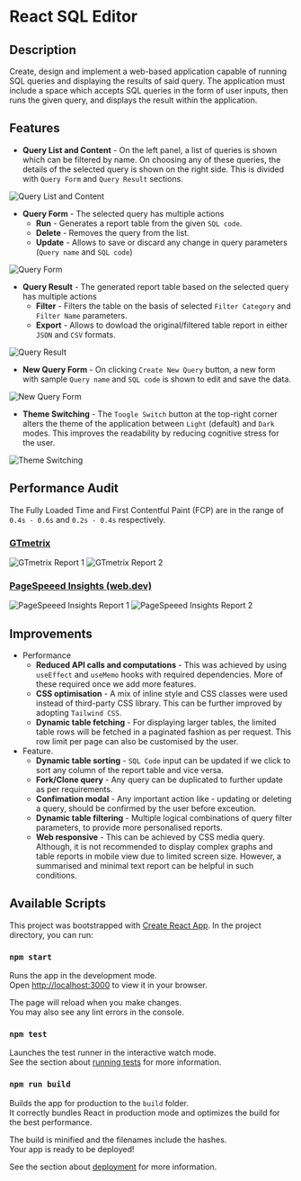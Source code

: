 # React SQL Editor

## Description

Create, design and implement a web-based application capable of running SQL queries and displaying the results of said query. The application must include a space which accepts SQL queries in the form of user inputs, then runs the given query, and displays the result within the application.

## Features

- **Query List and Content** - On the left panel, a list of queries is shown which can be filtered by name. On choosing any of these queries, the details of the selected query is shown on the right side. This is divided with `Query Form` and `Query Result` sections.

![Query List and Content](docs/sql-editor-1.png)

- **Query Form** - The selected query has multiple actions
  - **Run** - Generates a report table from the given  `SQL code`.
  - **Delete** - Removes the query from the list.
  - **Update** - Allows to save or discard any change in query parameters (`Query name` and  `SQL code`)

![Query Form](docs/sql-editor-2.png)

- **Query Result** - The generated report table based on the selected query has multiple actions
  - **Filter** - Filters the table on the basis of selected `Filter Category` and `Filter Name` parameters.
  - **Export** - Allows to dowload the original/filtered table report in either `JSON` and `CSV` formats.

![Query Result](docs/sql-editor-3.png)

- **New Query Form** - On clicking `Create New Query` button, a new form with sample `Query name` and `SQL code` is shown to edit and save the data.

![New Query Form](docs/sql-editor-4.png)

- **Theme Switching** - The `Toogle Switch` button at the top-right corner alters the theme of the application between `Light` (default) and `Dark` modes. This improves the readability by reducing cognitive stress for the user.

![Theme Switching](docs/sql-editor-5.png)

## Performance Audit

The Fully Loaded Time and First Contentful Paint (FCP) are in the range of `0.4s - 0.6s` and `0.2s - 0.4s` respectively.

### **[GTmetrix](https://gtmetrix.com/)**

![GTmetrix Report 1](docs/sql-report-1a.png) ![GTmetrix Report 2](docs/sql-report-1b.png)

### **[PageSpeeed Insights (web.dev)](https://pagespeed.web.dev/)**

![PageSpeeed Insights Report 1](docs/sql-report-2a.png) ![PageSpeeed Insights Report 2](docs/sql-report-2b.png)

## Improvements

- Performance
  - **Reduced API calls and computations** - This was achieved by using `useEffect` and `useMemo` hooks with required dependencies. More of these required once we add more features.
  - **CSS optimisation** - A mix of inline style and CSS classes were used instead of third-party CSS library. This can be further improved by adopting `Tailwind CSS`.
  - **Dynamic table fetching** - For displaying larger tables, the limited table rows will be fetched in a paginated fashion as per request. This row limit per page can also be customised by the user.
- Feature.
  - **Dynamic table sorting** - `SQL Code` input can be updated if we click to sort any column of the report table and vice versa.
  - **Fork/Clone query** - Any query can be duplicated to further update as per requirements.
  - **Confimation modal** - Any important action like - updating or deleting a query, should be confirmed by the user before exceution.
  - **Dynamic table filtering** - Multiple logical combinations of query filter parameters, to provide more personalised reports.
  - **Web responsive** - This can be achieved by CSS media query. Although, it is not recommended to display complex graphs and table reports in mobile view due to limited screen size. However, a summarised and minimal text report can be helpful in such conditions.

## Available Scripts

This project was bootstrapped with [Create React App](https://github.com/facebook/create-react-app). In the project directory, you can run:

### `npm start`

Runs the app in the development mode.\
Open [http://localhost:3000](http://localhost:3000) to view it in your browser.

The page will reload when you make changes.\
You may also see any lint errors in the console.

### `npm test`

Launches the test runner in the interactive watch mode.\
See the section about [running tests](https://facebook.github.io/create-react-app/docs/running-tests) for more information.

### `npm run build`

Builds the app for production to the `build` folder.\
It correctly bundles React in production mode and optimizes the build for the best performance.

The build is minified and the filenames include the hashes.\
Your app is ready to be deployed!

See the section about [deployment](https://facebook.github.io/create-react-app/docs/deployment) for more information.
